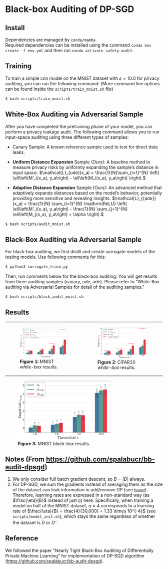 # Black-box Auditing of DP-SGD

## Install
Dependencies are managed by `conda/mamba`.  
Required dependencies can be installed using the command `conda env create -f env.yml` and then run `conda activate safety-audit`.  

## Training
To train a simple cnn model on the MNIST dataset with $\varepsilon = 10.0$ for privacy auditing, you can run the following command:
(More command line options can be found inside the `scripts/train_mnist.sh` file)
```bash
$ bash scripts/train_mnist.sh
```

## White-Box Auditing via Adversarial Sample 
After you have completed the pretraining phase of your model, you can perform a privacy leakage audit. The following command allows you to run input-space auditing using three different types of samples:

- Canary Sample: A known reference sample used to test for direct data leaks.
- **Uniform Distance Expansion** Sample (Ours): A baseline method to measure privacy risks by uniformly expanding the sample’s distance in input space.
$\mathcal{L}_{ude}(x_a) = \frac{1}{N}\sum_{i=1}^{N} \left( \ell\left(M'_i(x_a), y_a\right) - \ell\left(M_i(x_a), y_a\right) \right).$

- **Adaptive Distance Expansion** Sample (Ours): An advanced method that adaptively expands distances based on the model’s behavior, potentially providing more sensitive and revealing insights.
$\mathcal{L}_{{ade}} (x_a) = \frac{1}{N} \sum_{i=1}^{N} \mathrm{ReLU} \left( \ell\left(M'_i(x_a), y_a\right) - \frac{1}{N} \sum_{j=1}^{N} \ell\left(M_j(x_a), y_a\right) + \alpha \right).$
```bash
$ bash scripts/audit_mnist.sh
```

## Black-Box Auditing via Adversarial Sample
For black-box auditing, we first distill and create surrogate models of the testing models. Use following comments for this:
```bash
$ python3 surrogate_train.py
```
Then, run comments below for the black-box auditing. You will get results from three auditing samples (canary, ude, ade). Please refer to "White-Box auditing via Adversarial Samples for detail of the auditing samples."
```bash
$ bash scripts/black_audit_mnist.sh
```


## Results
<table>
  <tr>
    <td>
      <figure>
        <img src="figures/mnist.png" alt="MNIST results" width="500">
        <figcaption><strong>Figure 1:</strong> MNIST <em>white-box</em> results.</figcaption>
      </figure>
    </td>
    <td>
      <figure>
        <img src="figures/mnist.png" alt="CIFAR10 results" width="500">
        <figcaption><strong>Figure 2:</strong> CIFAR10 <em>white-box</em> results.</figcaption>
      </figure>
    </td>
  </tr>
</table>

<figure>
  <img src="figures/black_box_mnist.png" alt="MNIST black-box results" width="300">
  <figcaption><strong>Figure 3:</strong> MNIST <em>black-box</em> results.</figcaption>
</figure>


## Notes (From https://github.com/spalabucr/bb-audit-dpsgd)
1. We only consider full batch gradient descent, so $B = |D|$ always.
2. For DP-SGD, we sum the gradients instead of averaging them as the size of the dataset can leak information in add/remove DP (see [issue](https://github.com/pytorch/opacus/issues/571)). Therefore, learning rates are expressed in a non-standard way (as $\frac{\eta}{B}$ instead of just $\eta$) here. Specifically, when training a model on half of the MNIST dataset, $\eta = 4$ corresponds to a learning rate of $\frac{\eta}{B} = \frac{4}{30,000} = 1.33 \times 10^{-4}$ (see `scripts/model_init.sh`), which stays the same regardless of whether the dataset is $D$ or $D^-$.

## Reference
We followed the paper "Nearly Tight Black-Box Auditing of Differentially Private Machine Learning" for implementation of DP-SGD algorithm (https://github.com/spalabucr/bb-audit-dpsgd).
